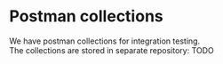 # Postman collections
We have postman collections for integration testing.  
The collections are stored in separate repository: TODO
